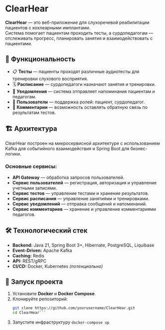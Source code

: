 # ClearHear

**ClearHear** — это веб-приложение для слухоречевой реабилитации пациентов с кохлеарными имплантами.  
Система помогает пациентам проходить тесты, а сурдопедагогам — отслеживать прогресс, планировать занятия и взаимодействовать с пациентами.

## 🚀 Функциональность

- 📋 **Тесты** — пациенты проходят различные аудиотесты для тренировки слухового восприятия.
- 🗓 **Расписание** — сурдопедагоги назначают занятия и тренировки.
- 🔔 **Уведомления** — система отправляет напоминания пациентам и педагогам.
- 👥 **Пользователи** — поддержка ролей: пациент, сурдопедагог.
- 💬 **Комментарии** — возможность оставлять обратную связь по результатам тестов.

## 🏗 Архитектура

ClearHear построен на микросервисной архитектуре с использованием Kafka для событийного взаимодействия и Spring Boot для бизнес-логики.

### Основные сервисы:

- **API Gateway** — обработка запросов пользователей.
- **Сервис пользователей** — регистрация, авторизация и управление учетными записями.
- **Сервис тестов** — управление тестами и хранение результатов.
- **Сервис расписания** — управление занятиями и тренировками.
- **Сервис уведомлений** — отправка сообщений и напоминаний.
- **Сервис комментариев** — хранение и управление комментариями педагогов.

## 🛠 Технологический стек

- **Backend:** Java 21, Spring Boot 3+, Hibernate, PostgreSQL, Liquibase  
- **Event-Driven:** Apache Kafka  
- **Caching:** Redis  
- **API:** REST/gRPC  
- **CI/CD:** Docker, Kubernetes *(потенциально)*

## 🔧 Запуск проекта

1. Установите **Docker** и **Docker Compose**.
2. Клонируйте репозиторий:
   ```bash
   git clone https://github.com/yourusername/ClearHear.git
   cd ClearHear```
3. Запустите инфраструктуру
   ```docker-compose up```
